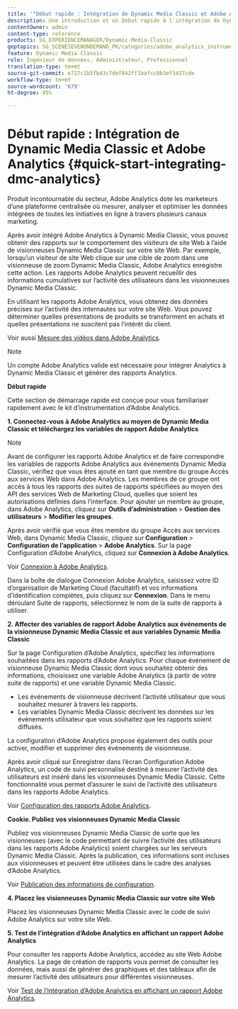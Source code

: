 ```yaml
---
title: '"Début rapide : Intégration de Dynamic Media Classic et Adobe Analytics"'
description: Une introduction et un Début rapide à l'intégration de Dynamic Media Classic et Adobe Analytics pour vous aider à vous mettre en pratique rapidement.
contentOwner: admin
content-type: reference
products: SG_EXPERIENCEMANAGER/Dynamic-Media-Classic
geptopics: SG_SCENESEVENONDEMAND_PK/categories/adobe_analytics_instrumentation_kit
feature: Dynamic Media Classic
role: Ingénieur de données, Administrateur, Professionnel
translation-type: tm+mt
source-git-commit: e727c1b5fb43c7def842ff1bafcc8b3ef3437cde
workflow-type: tm+mt
source-wordcount: '679'
ht-degree: 45%

---
```



# Début rapide : Intégration de Dynamic Media Classic et Adobe Analytics {#quick-start-integrating-dmc-analytics}

Produit incontournable du secteur, Adobe Analytics dote les marketeurs d’une plateforme centralisée où mesurer, analyser et optimiser les données intégrées de toutes les initiatives en ligne à travers plusieurs canaux marketing.

Après avoir intégré Adobe Analytics à Dynamic Media Classic, vous pouvez obtenir des rapports sur le comportement des visiteurs de site Web à l’aide de visionneuses Dynamic Media Classic sur votre site Web. Par exemple, lorsqu’un visiteur de site Web clique sur une cible de zoom dans une visionneuse de zoom Dynamic Media Classic, Adobe Analytics enregistre cette action. Les rapports Adobe Analytics peuvent recueillir des informations cumulatives sur l’activité des utilisateurs dans les visionneuses Dynamic Media Classic.

En utilisant les rapports Adobe Analytics, vous obtenez des données précises sur l’activité des internautes sur votre site Web. Vous pouvez déterminer quelles présentations de produits se transforment en achats et quelles présentations ne suscitent pas l’intérêt du client.

Voir aussi [Mesure des vidéos dans Adobe Analytics](https://experienceleague.adobe.com/docs/media-analytics/using/media-overview.html).

>[!NOTE]
>
>Un compte Adobe Analytics valide est nécessaire pour intégrer Analytics à Dynamic Media Classic et générer des rapports Analytics.

**Début rapide**

Cette section de démarrage rapide est conçue pour vous familiariser rapidement avec le kit d’instrumentation d’Adobe Analytics. 

**1. Connectez-vous à Adobe Analytics au moyen de Dynamic Media Classic et téléchargez les variables de rapport Adobe Analytics**

>[!NOTE]
>
>Avant de configurer les rapports Adobe Analytics et de faire correspondre les variables de rapports Adobe Analytics aux événements Dynamic Media Classic, vérifiez que vous êtes ajouté en tant que membre du groupe Accès aux services Web dans Adobe Analytics. Les membres de ce groupe ont accès à tous les rapports des suites de rapports spécifiées au moyen des API des services Web de Marketing Cloud, quelles que soient les autorisations définies dans l’interface. Pour ajouter un membre au groupe, dans Adobe Analytics, cliquez sur **Outils d’administration** > **Gestion des utilisateurs** > **Modifier les groupes**.

Après avoir vérifié que vous êtes membre du groupe Accès aux services Web, dans Dynamic Media Classic, cliquez sur **Configuration** > **Configuration de l’application** > **Adobe Analytics**. Sur la page Configuration d’Adobe Analytics, cliquez sur **Connexion à Adobe Analytics**.

Voir [Connexion à Adobe Analytics](log-analytics.md#log_in_to_adobe_analytics).

Dans la boîte de dialogue Connexion Adobe Analytics, saisissez votre ID d’organisation de Marketing Cloud (facultatif) et vos informations d’identification complètes, puis cliquez sur **Connexion**. Dans le menu déroulant Suite de rapports, sélectionnez le nom de la suite de rapports à utiliser.

**2. Affecter des variables de rapport Adobe Analytics aux événements de la visionneuse Dynamic Media Classic et aux variables Dynamic Media Classic**

Sur la page Configuration d’Adobe Analytics, spécifiez les informations souhaitées dans les rapports d’Adobe Analytics. Pour chaque événement de visionneuse Dynamic Media Classic dont vous souhaitez obtenir des informations, choisissez une variable Adobe Analytics (à partir de votre suite de rapports) et une variable Dynamic Media Classic.

* Les événements de visionneuse décrivent l’activité utilisateur que vous souhaitez mesurer à travers les rapports.
* Les variables Dynamic Media Classic décrivent les données sur les événements utilisateur que vous souhaitez que les rapports soient diffusés.

La configuration d’Adobe Analytics propose également des outils pour activer, modifier et supprimer des événements de visionneuse.

Après avoir cliqué sur Enregistrer dans l’écran Configuration Adobe Analytics, un code de suivi personnalisé destiné à mesurer l’activité des utilisateurs est inséré dans les visionneuses Dynamic Media Classic. Cette fonctionnalité vous permet d’assurer le suivi de l’activité des utilisateurs dans les rapports Adobe Analytics.

Voir [Configuration des rapports Adobe Analytics](configuring-analytics-reports.md#configuring_adobe_analytics_reports).

**Cookie. Publiez vos visionneuses Dynamic Media Classic**

Publiez vos visionneuses Dynamic Media Classic de sorte que les visionneuses (avec le code permettant de suivre l’activité des utilisateurs dans les rapports Adobe Analytics) soient chargées sur les serveurs Dynamic Media Classic. Après la publication, ces informations sont incluses aux visionneuses et peuvent être utilisées dans le cadre des analyses d’Adobe Analytics.

Voir [Publication des informations de configuration](publishing-analytics-configuration-information.md#publishing_adobe_analytics_configuration_information).

**4. Placez les visionneuses Dynamic Media Classic sur votre site Web**

Placez les visionneuses Dynamic Media Classic avec le code de suivi Adobe Analytics sur votre site Web.

**5. Test de l’intégration d’Adobe Analytics en affichant un rapport Adobe Analytics**

Pour consulter les rapports Adobe Analytics, accédez au site Web Adobe Analytics. La page de création de rapports vous permet de consulter les données, mais aussi de générer des graphiques et des tableaux afin de mesurer l’activité des utilisateurs pour différentes visionneuses.

Voir [Test de l’intégration d’Adobe Analytics en affichant un rapport Adobe Analytics](testing-integration-viewing-analytics-report.md#testing_the_integration_by_viewing_an_adobe_analytics_report).

